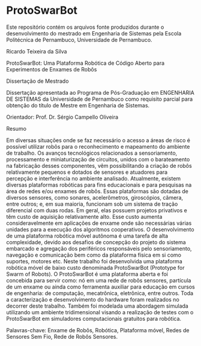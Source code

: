 # ProtoSwarBot

Este repositório contém os arquivos fonte produzidos durante o desenvolvimento do mestrado em Engenharia de Sistemas pela Escola Politécnica de Pernambuco, Universidade de Pernambuco.

Ricardo Teixeira da Silva

ProtoSwarBot: Uma Plataforma Robótica de Código Aberto para Experimentos de Enxames de Robôs

Dissertação de Mestrado

Dissertação apresentada ao Programa de Pós-Graduação em ENGENHARIA DE SISTEMAS da Universidade de Pernambuco como requisito parcial para obtenção do título de Mestre em Engenharia de Sistemas. 

Orientador: Prof. Dr. Sérgio Campello Oliveira

Resumo

Em diversas situações onde se faz necessário o acesso a áreas de risco é possível utilizar robôs para o reconhecimento e mapeamento do ambiente de trabalho. Os avanços tecnológicos relacionados a sensoriamento, processamento e miniaturização de circuitos, unidos com o barateamento na fabricação desses componentes, vêm possibilitando a criação de robôs relativamente pequenos e dotados de sensores e atuadores para percepção e interferência no ambiente analisado. Atualmente, existem diversas plataformas robóticas para fins educacionais e para pesquisas na área de redes e/ou enxames de robôs. Essas plataformas são dotadas de diversos sensores, como sonares, acelerômetros, giroscópios, câmera, entre outros; e, em sua maioria, funcionam sob um sistema de tração diferencial com duas rodas. Em geral, elas possuem projetos privativos e têm custo de aquisição relativamente alto. Esse custo aumenta consideravelmente em aplicações de enxame onde são necessárias várias unidades para a execução dos algoritmos cooperativos. O desenvolvimento de uma plataforma robótica móvel autônoma é uma tarefa de alta complexidade, devido aos desafios de concepção do projeto do sistema embarcado e agregação dos periféricos responsáveis pelo sensoriamento, navegação e comunicação bem como da plataforma física em si como suportes, motores etc. Neste trabalho foi desenvolvida uma plataforma robótica móvel de baixo custo denominada ProtoSwarBot (Prototype for Swarm of Robots). O ProtoSwarBot é uma plataforma aberta e foi concebida para servir como: nó em uma rede de robôs sensores, partícula de um enxame ou ainda como ferramenta auxiliar para educação em cursos de engenharia: de computação, mecatrônica, eletrônica, entre outros. Toda a caracterização e desenvolvimento do hardware foram realizados no decorrer deste trabalho. Também foi modelada uma abordagem simulada utilizando um ambiente tridimensional visando a realização de testes com o ProtoSwarBot em simuladores computacionais gratuitos para robótica. 

Palavras-chave: Enxame de Robôs, Robótica, Plataforma móvel, Redes de Sensores Sem Fio, Rede de Robôs Sensores.
